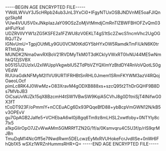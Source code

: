 -----BEGIN AGE ENCRYPTED FILE-----
YWdlLWVuY3J5cHRpb24ub3JnL3YxCi0+IFgyNTUxOSBJNDVnME5oaFJIQngzSkpM
VUw4VUU5V0xJNkpIazJaY09OSzZoMjVtMmdjCmRnTlZBWFBHOFZvQm03aHFuYkxI
UDZRVllVYW1zZG5KSFE2a1FZWU8zV0EKLT4gS1tSc2ZwcS1ncmVhc2UgOGRQJTZv
IGNvUmU+TgpjOUtMLy9GU0VCM0tKdGY5bHYxOW5RamdkTmFiUkN6K0trRThtUjhs
MUNDK2Nma0wvRXBoV21RVDMyTkM0T3dKCkIyVWxRT0IvNU44ME5wNmhkQ1ZjSVBX
b051S1J2UzIxU2xIWUppVkgwblU5ZTdPbVZYQXlmYzBtdDY4RnVoVQotLS0gVEdW
RUUraGdkNFMyM2I1VU9URTlFRHBtSnRHL0Jmem1SRmFKYWM3azV4RQojOaeoLOcf
pimLc8RK4J0WwMz+O83XravM4gODXB888xs+szcQ95t2ThDrGQHF9B8Ds7MVbJB3
OiCsaUvWJZk15qX8BzcmH4tSW1VBwSW9KqiA5CVhJ8g0D1tniSjT4INifwG0X3fT
tCoDT923F/oPmmIY+nCCEuACg6Dx93PQqeBfD88+ybBcpVmGWN12N/kB5v3OPEvV
gu7GpAGB2JaIfe5+VCHEbaA6wI0ji8gq6Tm9z8mLHSL2xwtfoby+0NTYly8c7lx5
a1kpGIirOpO7JZvWwAMm5GMRRfTZN2G/1f/a/0Ksmvqru4C5U3f/p/rIS9qrMJBn
TmuDqM14NcGff5e7INwdRwm5DELcwzEyMxRVUHokeFcrJvdlISe+0nWr6FhQb1X5
wSXz1WRZnHummsRHR+Q=
-----END AGE ENCRYPTED FILE-----
